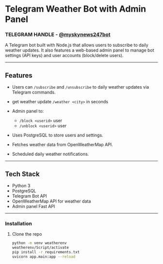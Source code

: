# Telegram Weather Bot with Admin Panel
### TELEGRAM HANDLE - [@myskynews247bot](t.me/myskynews247bot)
A Telegram bot built with Node.js that allows users to subscribe to daily weather updates. It also features a web-based admin panel to manage bot settings (API keys) and user accounts (block/delete users).

---

## Features

- Users can `/subscribe` and `/unsubscribe`  to daily weather updates via Telegram commands.
- get weather update `/weather <city>` in seconds
- Admin panel to:
  - `/block <userid>` user
  - `/unblock <userid>` user
  
- Uses PostgreSQL to store users and settings.
- Fetches weather data from OpenWeatherMap API.
- Scheduled daily weather notifications.

---

## Tech Stack

- Python 3
- PostgreSQL
- Telegram Bot API 
- OpenWeatherMap API for weather data
- Admin panel Fast API 

---


### Installation

1. Clone the repo

   ```bash
   python -m venv weatherenv
   weatherenv/Script/activate
   pip install -r requirements.txt
   uvicorn app.main:app --reload
